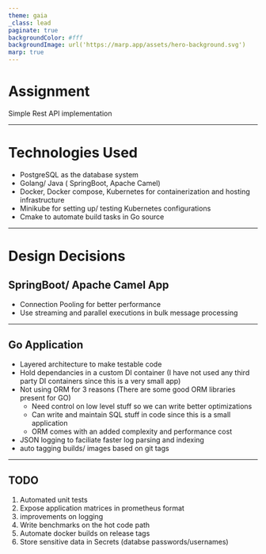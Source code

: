 ```yaml
---
theme: gaia
_class: lead
paginate: true
backgroundColor: #fff
backgroundImage: url('https://marp.app/assets/hero-background.svg')
marp: true
---
```


# **Assignment**

Simple Rest API implementation

---

# Technologies Used

- PostgreSQL as the database system
- Golang/ Java ( SpringBoot, Apache Camel)
- Docker, Docker compose, Kubernetes for containerization and hosting infrastructure
- Minikube for setting up/ testing Kubernetes configurations
- Cmake to automate build tasks in Go source

---

# Design Decisions

## SpringBoot/ Apache Camel App
- Connection Pooling for better performance
- Use streaming and parallel executions in bulk message processing

--- 

## Go Application
- Layered architecture to make testable code
- Hold dependancies in a custom DI container (I have not used any third party DI containers since this is a very small app)
- Not using ORM for 3 reasons (There are some good ORM libraries present for GO)
    - Need control on low level stuff so we can write better optimizations
    - Can write and maintain SQL stuff in code since this is a small application
    - ORM comes with an added complexity and performance cost
- JSON logging to faciliate faster log parsing and indexing
- auto tagging builds/ images based on git tags
---

## TODO

01. Automated unit tests
02. Expose application matrices in prometheus format
03. improvements on logging
04. Write benchmarks on the hot code path
05. Automate docker builds on release tags
06. Store sensitive data in Secrets (databse passwords/usernames)

